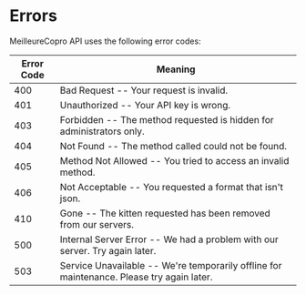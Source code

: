 # Errors

MeilleureCopro API uses the following error codes:


Error Code | Meaning
---------- | -------
400 | Bad Request -- Your request is invalid.
401 | Unauthorized -- Your API key is wrong.
403 | Forbidden -- The method requested is hidden for administrators only.
404 | Not Found -- The method called could not be found.
405 | Method Not Allowed -- You tried to access an invalid method.
406 | Not Acceptable -- You requested a format that isn't json.
410 | Gone -- The kitten requested has been removed from our servers.
500 | Internal Server Error -- We had a problem with our server. Try again later.
503 | Service Unavailable -- We're temporarily offline for maintenance. Please try again later.
